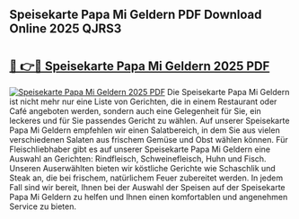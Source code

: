 ## Speisekarte Papa Mi Geldern PDF Download Online 2025 QJRS3

# <h2><a href="http://gc7eaf8.nevu.top/?p=Speisekarte+Papa+Mi+Geldern">🔗 👉🔴 Speisekarte Papa Mi Geldern 2025 PDF</a></h2>

[![Speisekarte Papa Mi Geldern 2025 PDF](https://i.imgur.com/dBaPXMq.png)](http://gc7eaf8.nevu.top/?p=Speisekarte+Papa+Mi+Geldern)
Die Speisekarte Papa Mi Geldern ist nicht mehr nur eine Liste von Gerichten, die in einem Restaurant oder Café angeboten werden, sondern auch eine Gelegenheit für Sie, ein leckeres und für Sie passendes Gericht zu wählen. Auf unserer Speisekarte Papa Mi Geldern empfehlen wir einen Salatbereich, in dem Sie aus vielen verschiedenen Salaten aus frischem Gemüse und Obst wählen können. Für Fleischliebhaber gibt es auf unserer Speisekarte Papa Mi Geldern eine Auswahl an Gerichten: Rindfleisch, Schweinefleisch, Huhn und Fisch. Unseren Auserwählten bieten wir köstliche Gerichte wie Schaschlik und Steak an, die bei frischem, natürlichem Feuer zubereitet werden. In jedem Fall sind wir bereit, Ihnen bei der Auswahl der Speisen auf der Speisekarte Papa Mi Geldern zu helfen und Ihnen einen komfortablen und angenehmen Service zu bieten.

